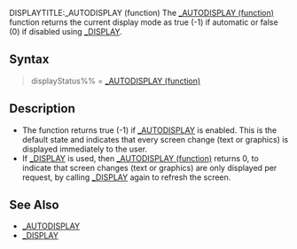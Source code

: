 DISPLAYTITLE:_AUTODISPLAY (function)
The [_AUTODISPLAY (function)](_AUTODISPLAY (function)) function returns the current display mode as true (-1) if automatic or false (0) if disabled using [_DISPLAY](_DISPLAY).


## Syntax

>  displayStatus%% = [_AUTODISPLAY (function)](_AUTODISPLAY (function))


## Description

* The function returns true (-1) if [_AUTODISPLAY](_AUTODISPLAY) is enabled. This is the default state and indicates that every screen change (text or graphics) is displayed immediately to the user.
* If [_DISPLAY](_DISPLAY) is used, then [_AUTODISPLAY (function)](_AUTODISPLAY (function)) returns 0, to indicate that screen changes (text or graphics) are only displayed per request, by calling [_DISPLAY](_DISPLAY) again to refresh the screen.


## See Also

* [_AUTODISPLAY](_AUTODISPLAY)
* [_DISPLAY](_DISPLAY)




